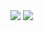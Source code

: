 
<img src="https://capsule-render.vercel.app/api?type=waving&color=E1BEE7&height=150&section=header&text=텍스트&fontSize=20" />


<img src="https://capsule-render.vercel.app/api?type=waving&color=E1BEE7&height=150&section=footer" />
